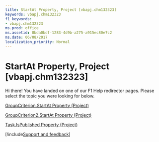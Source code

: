 ```yaml
---
title: StartAt Property, Project [vbapj.chm132323]
keywords: vbapj.chm132323
f1_keywords:
- vbapj.chm132323
ms.prod: office
ms.assetid: 0bda0bdf-1283-4d9b-a275-a915ec80e7c2
ms.date: 06/08/2017
localization_priority: Normal
---
```



# StartAt Property, Project [vbapj.chm132323]

Hi there! You have landed on one of our F1 Help redirector pages. Please select the topic you were looking for below.

[GroupCriterion.StartAt Property (Project)](https://msdn.microsoft.com/library/27fa5bdb-c9a5-601f-ad0a-6bb50429fd28%28Office.15%29.aspx)

[GroupCriterion2.StartAt Property (Project)](https://msdn.microsoft.com/library/c895eae0-9f21-a504-f1e7-8fd53588878c%28Office.15%29.aspx)

[Task.IsPublished Property (Project)](https://msdn.microsoft.com/library/ace2c679-37fe-a3fc-b5f4-de55128efd05%28Office.15%29.aspx)

[!include[Support and feedback](~/includes/feedback-boilerplate.md)]